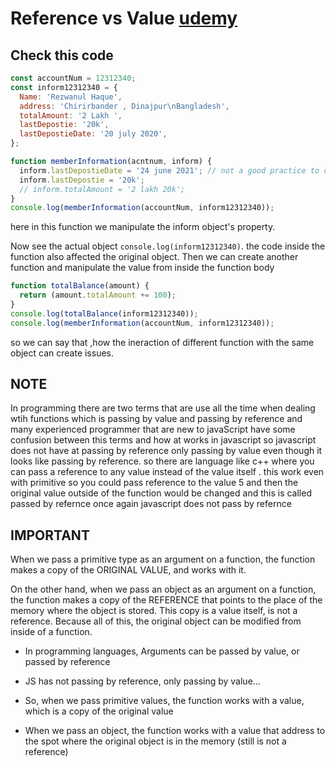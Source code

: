 # Reference vs Value [udemy](https://www.udemy.com/course/the-complete-javascript-course/learn/lecture/22648509?start=75#questions)

## Check this code

```js
const accountNum = 12312340;
const inform12312340 = {
  Name: 'Rezwanul Haque',
  address: 'Chirirbander , Dinajpur\nBangladesh',
  totalAmount: '2 Lakh ',
  lastDepostie: '20k',
  lastDepostieDate: '20 july 2020',
};

function memberInformation(acntnum, inform) {
  inform.lastDepostieDate = '24 june 2021'; // not a good practice to change the value of the object or string
  inform.lastDepostie = '20k';
  // inform.totalAmount = '2 lakh 20k';
}
console.log(memberInformation(accountNum, inform12312340));
```

here in this function we manipulate the inform object's property.

Now see the actual object `console.log(inform12312340)`. the code inside the function also affected the original object.
Then we can create another function and manipulate the value from inside the function body

```js
function totalBalance(amount) {
  return (amount.totalAmount += 100);
}
console.log(totalBalance(inform12312340));
console.log(memberInformation(accountNum, inform12312340));
```

so we can say that ,how the ineraction of different function with the same object can create issues.

## NOTE

In programming there are two terms that are use all the time when dealing wtih functions
which is passing by value and passing by reference and many experienced programmer that are new to javaScript
have some confusion between this terms and how at works in javascript
so javascript does not have at passing by reference only passing by value even
though it looks like passing by reference. so there are language like c++ where you
can pass a reference to any value instead of the value itself . this work even
with primitive so you could pass reference to the value 5 and then the original
value outside of the function would be changed
and this is called passed by refernce once again javascript does not pass by
refernce

## IMPORTANT

When we pass a primitive type as an argument on a function, the function makes a copy of the ORIGINAL VALUE, and works with it.

On the other hand, when we pass an object as an argument on a function, the function makes a copy of the REFERENCE that points to the place of the memory where the object is stored. This copy is a value itself, is not a reference. Because all of this, the original object can be modified from inside of a function.

- In programming languages, Arguments can be passed by value, or passed by reference

- JS has not passing by reference, only passing by value...

- So, when we pass primitive values, the function works with a value, which is a copy of the original value

- When we pass an object, the function works with a value that address to the
  spot where the original object is in the memory (still is not a reference)
